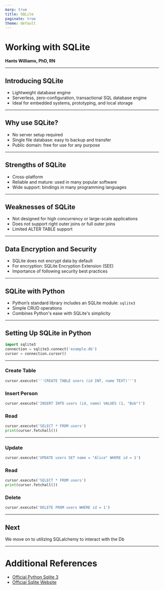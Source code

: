 ```yaml
---
marp: true
title: SQLite
paginate: true
theme: default
---
```




# Working with SQLite

**Hants Williams, PhD, RN**

---


## Introducing SQLite

- Lightweight database engine
- Serverless, zero-configuration, transactional SQL database engine
- Ideal for embedded systems, prototyping, and local storage

---

## Why use SQLite?

- No server setup required
- Single file database: easy to backup and transfer
- Public domain: free for use for any purpose

---

## Strengths of SQLite

- Cross-platform
- Reliable and mature: used in many popular software
- Wide support: bindings in many programming languages

---

## Weaknesses of SQLite

- Not designed for high concurrency or large-scale applications
- Does not support right outer joins or full outer joins
- Limited ALTER TABLE support

---

## Data Encryption and Security

- SQLite does not encrypt data by default
- For encryption: SQLite Encryption Extension (SEE)
- Importance of following security best practices

---

## SQLite with Python

- Python’s standard library includes an SQLite module: `sqlite3`
- Simple CRUD operations
- Combines Python's ease with SQLite's simplicity

---

## Setting Up SQLite in Python

```python
import sqlite3
connection = sqlite3.connect('example.db')
cursor = connection.cursor()
```

---


### Create Table

```python
cursor.execute('''CREATE TABLE users (id INT, name TEXT)''')
```

### Insert Person

```python
cursor.execute('INSERT INTO users (id, name) VALUES (1, "Bob")')
```

### Read

```python
cursor.execute('SELECT * FROM users')
print(cursor.fetchall())
```

---

### Update

```python
cursor.execute('UPDATE users SET name = "Alice" WHERE id = 1')
```

### Read

```python
cursor.execute('SELECT * FROM users')
print(cursor.fetchall())
```

### Delete

```python
cursor.execute('DELETE FROM users WHERE id = 1')
```

---

## Next
We move on to utilizing SQLalchemy to interact with the Db


---

# Additional References 

- [Official Python Sqlite 3](https://docs.python.org/3/library/sqlite3.html)
- [Official Sqlite Website](https://www.sqlite.org/docs.html)
